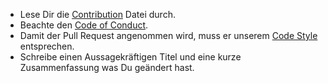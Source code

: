 * Lese Dir die [Contribution](CONTRIBUTING.md) Datei durch.
* Beachte den [Code of Conduct](CODE_OF_CONDUCT.md).   
* Damit der Pull Request angenommen wird, muss er unserem [Code Style](http://wiki.octoawesome.net/wiki/Coding_Styles) entsprechen.
* Schreibe einen Aussagekräftigen Titel und eine kurze Zusammenfassung was Du geändert hast.
